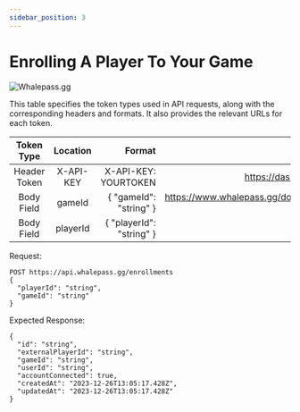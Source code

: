 ```yaml
---
sidebar_position: 3
---
```

# Enrolling A Player To Your Game

![Whalepass.gg](https://i.imgur.com/zwUqWaS.png)

This table specifies the token types used in API requests, along with the corresponding headers and formats. It also provides the relevant URLs for each token.

| Token Type   | Location         | Format                               | Where To Find                                                       |
|:------------:|:----------------:|--------------------------------------:|-------------------------------------------------------------------:|
| Header Token | X-API-KEY        | X-API-KEY: YOURTOKEN                 | https://dashboard.whalepass.gg/api-key                              |
| Body Field   | gameId           | \{ "gameId": "string" \}               | https://www.whalepass.gg/documentation/tutorial#finding-your-game-id|
| Body Field   | playerId         | \{ "playerId": "string" \}             | Provided by the user                                                |

Request:
```http
POST https://api.whalepass.gg/enrollments
{
  "playerId": "string", 
  "gameId": "string" 
}
```
Expected Response:
```http
{
  "id": "string",
  "externalPlayerId": "string",
  "gameId": "string",
  "userId": "string",
  "accountConnected": true,
  "createdAt": "2023-12-26T13:05:17.428Z",
  "updatedAt": "2023-12-26T13:05:17.428Z"
}
```
